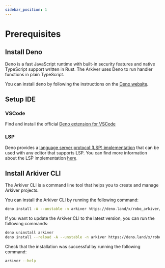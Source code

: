 ```yaml
---
sidebar_position: 1
---
```


# Prerequisites

## Install Deno

Deno is a fast JavaScript runtime with built-in security features and native
TypeScript support written in Rust. The Arkiver uses Deno to run handler
functions in plain TypeScript.

You can install deno by following the instructions on the
[Deno website](https://deno.land/manual/getting_started/installation).

## Setup IDE

### VSCode

Find and install the official
[Deno extension for VSCode](https://marketplace.visualstudio.com/items?itemName=denoland.vscode-deno)

### LSP

Deno provides a
[language server protocol (LSP) implementation](https://deno.land/manual/advanced/language_server)
that can be used with any editor that supports LSP. You can find more
information about the LSP implementation
[here](https://deno.land/manual/advanced/language_server).

## Install Arkiver CLI

The Arkiver CLI is a command line tool that helps you to create and manage
Arkiver projects.

You can install the Arkiver CLI by running the following command:

```bash
deno install -A --unstable -n arkiver https://deno.land/x/robo_arkiver/cli.ts
```

If you want to update the Arkiver CLI to the latest version, you can run the
following commands:

```bash
deno uninstall arkiver
deno install --reload -A --unstable -n arkiver https://deno.land/x/robo_arkiver/cli.ts
```

Check that the installation was successful by running the following command:

```bash
arkiver --help
```
